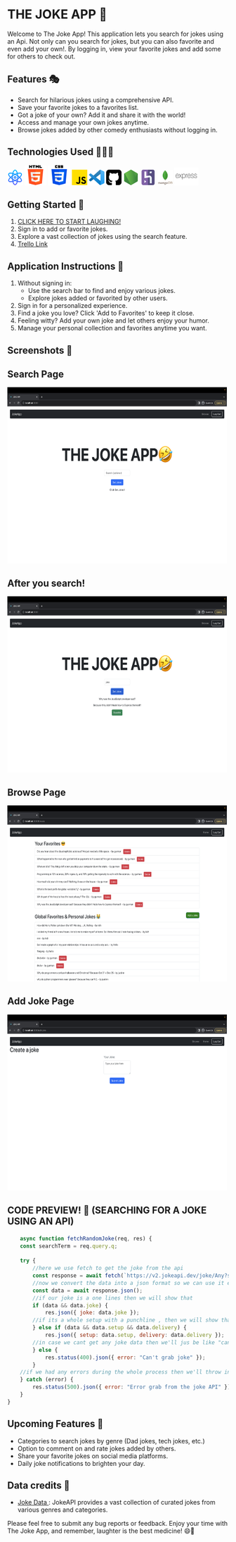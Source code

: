 # THE JOKE APP 🤣

Welcome to The Joke App! This application lets you search for jokes using an Api. Not only can you search for jokes, but you can also favorite and even add your own!. By logging in, view your favorite jokes and add some for others to check out.

## Features 🎭
- Search for hilarious jokes using a comprehensive API.
- Save your favorite jokes to a favorites list.
- Got a joke of your own? Add it and share it with the world!
- Access and manage your own jokes anytime.
- Browse jokes added by other comedy enthusiasts without logging in.

## Technologies Used 👨🏻‍💻
<img src="tech/atom.png" alt="REACT" width="35" height="35"> <img src="tech/html-5.png" alt="HTML5" width="50" height="45"> <img src="tech/css-3.png" alt="CSS" width="50" height="45"> <img src="tech/js.png" alt="JS" width="35" height="35"> <img src="tech/Visual_Studio_Code_1.35_icon.svg.png" alt="VS CODE" width="35" height="35"> <img src="tech/github-sign.png" alt="GIT HUB" width="35" height="35"> <img src="tech/node-js.png" alt="NODE JS" width="35" height="35"> <img src="tech/heroku.png" alt="HEROKU" width="35" height="35"> <img src="tech/pngwing.com.png" alt="MONGO" width="35" height="35"> <img src="tech/pngwing.com-2.png" alt="EXPRESS JS" width="55" height="40">

## Getting Started 🚀

1. [CLICK HERE TO START LAUGHING!](https://joke-app-81e6e8c2bc16.herokuapp.com/)
2. Sign in to add or favorite jokes.
3. Explore a vast collection of jokes using the search feature.
4. [ Trello Link ](https://trello.com/b/1uzHQtUK/joke-app)

## Application Instructions 📘

1. Without signing in:
   - Use the search bar to find and enjoy various jokes.
   - Explore jokes added or favorited by other users.
2. Sign in for a personalized experience.
3. Find a joke you love? Click 'Add to Favorites' to keep it close.
4. Feeling witty? Add your own joke and let others enjoy your humor.
5. Manage your personal collection and favorites anytime you want.

## Screenshots 📸

## Search Page
<img src="screenshots/Screenshot 2023-08-28 at 3.49.31 PM.png" alt="search page" width="500" height="400">

## After you search!
<img src="screenshots/Screenshot 2023-08-28 at 3.51.01 PM.png" alt="searching" width="500" height="400">

## Browse Page
<img src="screenshots/Screenshot 2023-08-28 at 3.51.34 PM.png" alt="browse page" width="500" height="400">

## Add Joke Page
<img src="screenshots/Screenshot 2023-08-28 at 3.51.40 PM.png" alt="add joke page" width="500" height="400">


## CODE PREVIEW! 🔬 (SEARCHING FOR A JOKE USING AN API) 

```javascript
    async function fetchRandomJoke(req, res) {
    const searchTerm = req.query.q; 

    try {
        //here we use fetch to get the joke from the api 
        const response = await fetch(`https://v2.jokeapi.dev/joke/Any?safe-mode&contains=${searchTerm}`);
        //now we convert the data into a json format so we can use it easily
        const data = await response.json();
        //if our joke is a one lines then we will show that
        if (data && data.joke) {
            res.json({ joke: data.joke });
        //if its a whole setup with a punchline , then we will show that
        } else if (data && data.setup && data.delivery) { 
            res.json({ setup: data.setup, delivery: data.delivery });
        //in case we cant get any joke data then we'll jus be like "cant grab joke"
        } else {
            res.status(400).json({ error: "Can't grab joke" });
        }
    //if we had any errors during the whole process then we'll throw in an error
    } catch (error) {
        res.status(500).json({ error: "Error grab from the joke API" });
    }
}
```

## Upcoming Features 🌟
- Categories to search jokes by genre (Dad jokes, tech jokes, etc.)
- Option to comment on and rate jokes added by others.
- Share your favorite jokes on social media platforms.
- Daily joke notifications to brighten your day.

## Data credits 📜

- [ Joke Data ](https://v2.jokeapi.dev/joke/Any?safe-mode): JokeAPI provides a vast collection of curated jokes from various genres and categories.

Please feel free to submit any bug reports or feedback. Enjoy your time with The Joke App, and remember, laughter is the best medicine! 😄🎉